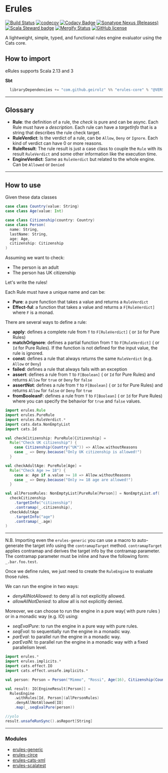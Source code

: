 # Erules
[![Build Status](https://github.com/geirolz/erules/actions/workflows/cicd.yml/badge.svg)](https://github.com/geirolz/erules/actions)
[![codecov](https://img.shields.io/codecov/c/github/geirolz/erules)](https://codecov.io/gh/geirolz/erules)
[![Codacy Badge](https://api.codacy.com/project/badge/Grade/db3274b55e0c4031803afb45f58d4413)](https://www.codacy.com/manual/david.geirola/erules?utm_source=github.com&amp;utm_medium=referral&amp;utm_content=geirolz/erules&amp;utm_campaign=Badge_Grade)
[![Sonatype Nexus (Releases)](https://img.shields.io/nexus/r/com.github.geirolz/erules-core_2.13?server=https%3A%2F%2Foss.sonatype.org)](https://mvnrepository.com/artifact/com.github.geirolz/erules-core)
[![Scala Steward badge](https://img.shields.io/badge/Scala_Steward-helping-blue.svg?style=flat&logo=data:image/png;base64,iVBORw0KGgoAAAANSUhEUgAAAA4AAAAQCAMAAAARSr4IAAAAVFBMVEUAAACHjojlOy5NWlrKzcYRKjGFjIbp293YycuLa3pYY2LSqql4f3pCUFTgSjNodYRmcXUsPD/NTTbjRS+2jomhgnzNc223cGvZS0HaSD0XLjbaSjElhIr+AAAAAXRSTlMAQObYZgAAAHlJREFUCNdNyosOwyAIhWHAQS1Vt7a77/3fcxxdmv0xwmckutAR1nkm4ggbyEcg/wWmlGLDAA3oL50xi6fk5ffZ3E2E3QfZDCcCN2YtbEWZt+Drc6u6rlqv7Uk0LdKqqr5rk2UCRXOk0vmQKGfc94nOJyQjouF9H/wCc9gECEYfONoAAAAASUVORK5CYII=)](https://scala-steward.org)
[![Mergify Status](https://img.shields.io/endpoint.svg?url=https://api.mergify.com/v1/badges/geirolz/erules&style=flat)](https://mergify.io)
[![GitHub license](https://img.shields.io/github/license/geirolz/erules)](https://github.com/geirolz/erules/blob/main/LICENSE)

A lightweight, simple, typed, and functional rules engine evaluator using the Cats core.

## How to import

eRules supports Scala 2.13 and 3

**Sbt**
```sbt
  libraryDependencies += "com.github.geirolz" %% "erules-core" % "@VERSION@"
```

---

## Glossary
- **Rule**: the definition of a rule, the *check* is pure and can be async. Each Rule must have a *description*. Each rule can have a *targetInfo* that is a string that describes the rule check target.
- **RuleVerdict**: Is the verdict of a rule, can be `Allow`, `Deny` or `Ignore`. Each kind of verdict can have 0 or more reasons.
- **RuleResult**: The rule result is just a case class to couple the `Rule` with its result `RuleVerdict` and some other information like the execution time.
- **EngineVerdict**: Same as `RuleVerdict` but related to the whole engine. Can be `Allowed` or `Denied`

---

## How to use

Given these data classes
```scala mdoc:to-string
case class Country(value: String)
case class Age(value: Int)

case class Citizenship(country: Country)
case class Person(
  name: String,
  lastName: String,
  age: Age,
  citizenship: Citizenship
)
```

Assuming we want to check:
- The person is an adult
- The person has UK citizenship

Let's write the rules!

Each Rule must have a unique name and can be:
- **Pure**: a pure function that takes a value and returns a `RuleVerdict`
- **Effect-ful**: a function that takes a value and returns a `F[RuleVerdict]` where `F` is a monad.

There are several ways to define a rule:
- **apply**: defines a complete rule from `T` to `F[RuleVerdict]` ( or `Id` for Pure Rules)
- **matchOrIgnore**: defines a partial function from `T` to `F[RuleVerdict]` ( or `Id` for Pure Rules). If the function is not defined for the input value, the rule is ignored.
- **const**: defines a rule that always returns the same `RuleVerdict` (e.g. `Allow` or `Deny`)
- **failed**: defines a rule that always fails with an exception
- **assert**: defines a rule from `T` to `F[Boolean]` ( or `Id` for Pure Rules) and returns `Allow` for `true` or `Deny` for `false`
- **assertNot**: defines a rule from `T` to `F[Boolean]` ( or `Id` for Pure Rules) and returns `Allow` for `false` or `Deny` for `true`
- **fromBooleanF**: defines a rule from `T` to `F[Boolean]` ( or `Id` for Pure Rules) where you can specify the behavior for `true` and `false` values.


```scala mdoc:to-string
import erules.Rule
import erules.PureRule
import erules.RuleVerdict.*
import cats.data.NonEmptyList
import cats.Id

val checkCitizenship: PureRule[Citizenship] =
  Rule("Check UK citizenship") {
    case Citizenship(Country("UK")) => Allow.withoutReasons
    case _ => Deny.because("Only UK citizenship is allowed!")
  }

val checkAdultAge: PureRule[Age] =
  Rule("Check Age >= 18") {
    case a: Age if a.value >= 18 => Allow.withoutReasons
    case _ => Deny.because("Only >= 18 age are allowed!")
  }

val allPersonRules: NonEmptyList[PureRule[Person]] = NonEmptyList.of(
  checkCitizenship
    .targetInfo("citizenship")
    .contramap(_.citizenship),
  checkAdultAge
    .targetInfo("age")
    .contramap(_.age)
)
```

---

N.B. Importing even the `erules-generic` you can use a macro to auto-generate the target info using the `contramapTarget` method. `contramapTarget` applies contramap and derives the target info by the contramap parameter. The contramap parameter must be inline and have the following form: `_.bar.foo.test`.

Once we define rules, we just need to create the `RuleEngine` to evaluate those rules.

We can run the engine in two ways:
- *denyAllNotAllowed*: to deny all is not explicitly allowed.
- *allowAllNotDenied*: to allow all is not explicitly denied.

Moreover, we can choose to run the engine in a pure way( with pure rules ) or in a monadic way (e.g. IO) using:
- *seqEvalPure*: to run the engine in a pure way with pure rules.
- *seqEval*: to sequentially run the engine in a monadic way.
- *parEval*: to parallel run the engine in a monadic way.
- *parEvalN*: to parallel run the engine in a monadic way with a fixed parallelism level.


```scala mdoc:to-string
import erules.*
import erules.implicits.*
import cats.effect.IO
import cats.effect.unsafe.implicits.*

val person: Person = Person("Mimmo", "Rossi", Age(16), Citizenship(Country("IT")))

val result: IO[EngineResult[Person]] =
  RulesEngine
    .withRules[Id, Person](allPersonRules)
    .denyAllNotAllowed[IO]
    .map(_.seqEvalPure(person))

//yolo
result.unsafeRunSync().asReport[String]
```

---

### Modules
- [erules-generic](https://github.com/geirolz/erules/tree/main/modules/generic)
- [erules-circe](https://github.com/geirolz/erules/tree/main/modules/circe)
- [erules-cats-xml](https://github.com/geirolz/erules/tree/main/modules/cats-xml)
- [erules-scalatest](https://github.com/geirolz/erules/tree/main/modules/scalatest)
